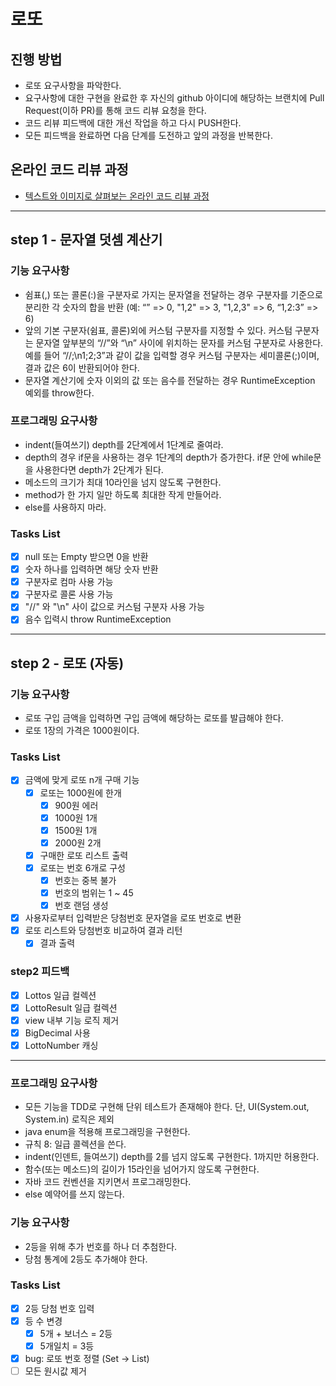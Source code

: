 # 로또
## 진행 방법
* 로또 요구사항을 파악한다.
* 요구사항에 대한 구현을 완료한 후 자신의 github 아이디에 해당하는 브랜치에 Pull Request(이하 PR)를 통해 코드 리뷰 요청을 한다.
* 코드 리뷰 피드백에 대한 개선 작업을 하고 다시 PUSH한다.
* 모든 피드백을 완료하면 다음 단계를 도전하고 앞의 과정을 반복한다.

## 온라인 코드 리뷰 과정
* [텍스트와 이미지로 살펴보는 온라인 코드 리뷰 과정](https://github.com/next-step/nextstep-docs/tree/master/codereview)

---

## step 1 - 문자열 덧셈 계산기

### 기능 요구사항
* 쉼표(,) 또는 콜론(:)을 구분자로 가지는 문자열을 전달하는 경우 구분자를 기준으로 분리한 각 숫자의 합을 반환 
(예: “” => 0, "1,2" => 3, "1,2,3" => 6, “1,2:3” => 6)
* 앞의 기본 구분자(쉼표, 콜론)외에 커스텀 구분자를 지정할 수 있다. 커스텀 구분자는 문자열 앞부분의 “//”와 “\n” 사이에 위치하는 문자를 커스텀 구분자로 사용한다. 예를 들어 “//;\n1;2;3”과 같이 값을 입력할 경우 커스텀 구분자는 세미콜론(;)이며, 결과 값은 6이 반환되어야 한다.
* 문자열 계산기에 숫자 이외의 값 또는 음수를 전달하는 경우 RuntimeException 예외를 throw한다.

### 프로그래밍 요구사항
* indent(들여쓰기) depth를 2단계에서 1단계로 줄여라.
* depth의 경우 if문을 사용하는 경우 1단계의 depth가 증가한다. if문 안에 while문을 사용한다면 depth가 2단계가 된다.
* 메소드의 크기가 최대 10라인을 넘지 않도록 구현한다.
* method가 한 가지 일만 하도록 최대한 작게 만들어라.
* else를 사용하지 마라.

### Tasks List
* [X] null 또는 Empty 받으면 0을 반환
* [X] 숫자 하나를 입력하면 해당 숫자 반환
* [X] 구분자로 컴마 사용 가능
* [X] 구분자로 콜론 사용 가능
* [X] "//" 와 "\n" 사이 값으로 커스텀 구분자 사용 가능
* [X] 음수 입력시 throw RuntimeException

---

## step 2 - 로또 (자동)

### 기능 요구사항
* 로또 구입 금액을 입력하면 구입 금액에 해당하는 로또를 발급해야 한다.
* 로또 1장의 가격은 1000원이다.

### Tasks List
- [X] 금액에 맞게 로또 n개 구매 기능
    - [X] 로또는 1000원에 한개
        - [X] 900원 에러
        - [X] 1000원 1개
        - [X] 1500원 1개
        - [X] 2000원 2개
    - [X] 구매한 로또 리스트 출력
    - [X] 로또는 번호 6개로 구성
        - [X] 번호는 중복 불가
        - [X] 번호의 범위는 1 ~ 45
        - [X] 번호 랜덤 생성
- [X] 사용자로부터 입력받은 당첨번호 문자열을 로또 번호로 변환
- [X] 로또 리스트와 당첨번호 비교하여 결과 리턴
    - [X] 결과 출력
   
### step2 피드백
- [X] Lottos 일급 컬렉션
- [X] LottoResult 일급 컬렉션
- [X] view 내부 기능 로직 제거
- [X] BigDecimal 사용
- [X] LottoNumber 캐싱
 
---

### 프로그래밍 요구사항
* 모든 기능을 TDD로 구현해 단위 테스트가 존재해야 한다. 단, UI(System.out, System.in) 로직은 제외
* java enum을 적용해 프로그래밍을 구현한다.
* 규칙 8: 일급 콜렉션을 쓴다.
* indent(인덴트, 들여쓰기) depth를 2를 넘지 않도록 구현한다. 1까지만 허용한다.
* 함수(또는 메소드)의 길이가 15라인을 넘어가지 않도록 구현한다.
* 자바 코드 컨벤션을 지키면서 프로그래밍한다.
* else 예약어를 쓰지 않는다.

### 기능 요구사항
* 2등을 위해 추가 번호를 하나 더 추첨한다.
* 당첨 통계에 2등도 추가해야 한다.

### Tasks List
- [X] 2등 당첨 번호 입력
- [X] 등 수 변경
    - [X] 5개 + 보너스 = 2등
    - [X] 5개일치 = 3등
- [X] bug: 로또 번호 정렬 (Set -> List)
- [ ] 모든 원시값 제거

